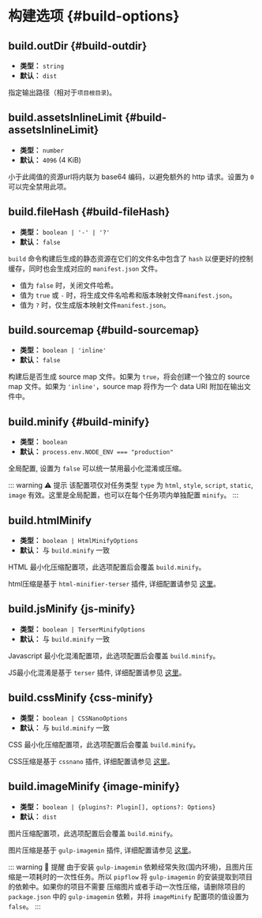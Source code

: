 # 构建选项 {#build-options}

## build.outDir {#build-outdir}

- **类型：** `string`
- **默认：** `dist`

指定输出路径（相对于`项目根目录`)。


## build.assetsInlineLimit {#build-assetsInlineLimit}

- **类型：** `number`
- **默认：** `4096` (4 KiB)

小于此阈值的资源url将内联为 base64 编码，以避免额外的 http 请求。设置为 `0` 可以完全禁用此项。


## build.fileHash {#build-fileHash}

- **类型：** `boolean | '-' | '?'`
- **默认：** `false`

`build` 命令构建后生成的静态资源在它们的文件名中包含了 `hash` 以便更好的控制缓存，同时也会生成对应的 `manifest.json` 文件。
- 值为 `false` 时，关闭文件哈希。
- 值为 `true` 或 `-` 时，将生成文件名哈希和版本映射文件`manifest.json`。
- 值为 `?` 时，仅生成版本映射文件`manifest.json`。

## build.sourcemap {#build-sourcemap}

- **类型：** `boolean | 'inline'`
- **默认：** `false`

构建后是否生成 source map 文件。如果为 `true`，将会创建一个独立的 source map 文件。如果为 `'inline'`，source map 将作为一个 data URI 附加在输出文件中。


## build.minify {#build-minify}

- **类型：** `boolean`
- **默认：** `process.env.NODE_ENV === "production"`

全局配置, 设置为 `false` 可以统一禁用最小化混淆或压缩。

::: warning ⚠️ 提示
该配置项仅对任务类型 `type` 为 `html`, `style`, `script`, `static`, `image` 有效。这里是全局配置，也可以在每个任务项内单独配置 `minify`。
:::


## build.htmlMinify

- **类型：** `boolean | HtmlMinifyOptions`
- **默认：** 与 `build.minify` 一致

HTML 最小化压缩配置项，此选项配置后会覆盖 `build.minify`。

html压缩是基于 `html-minifier-terser` 插件, 详细配置请参见 [这里](https://terser.org/html-minifier-terser/)。


## build.jsMinify {js-minify}

- **类型：** `boolean | TerserMinifyOptions`
- **默认：** 与 `build.minify` 一致


Javascript 最小化混淆配置项，此选项配置后会覆盖 `build.minify`。

JS最小化混淆是基于 `terser` 插件, 详细配置请参见 [这里](https://terser.org/docs/options/)。


## build.cssMinify {css-minify}

- **类型：** `boolean | CSSNanoOptions`
- **默认：** 与 `build.minify` 一致

CSS 最小化压缩配置项，此选项配置后会覆盖 `build.minify`。

CSS压缩是基于 `cssnano` 插件, 详细配置请参见 [这里](https://cssnano.co/docs/config-file/)。


## build.imageMinify {image-minify}

- **类型：** `boolean | {plugins?: Plugin[], options?: Options}`
- **默认：** `dist`

图片压缩配置项，此选项配置后会覆盖 `build.minify`。

图片压缩是基于 `gulp-imagemin` 插件, 详细配置请参见 [这里](https://www.npmjs.com/package/gulp-imagemin)。

::: warning 🚨 提醒
由于安装 `gulp-imagemin` 依赖经常失败(国内环境)，且图片压缩是一项耗时的一次性任务。所以 `pipflow` 将 `gulp-imagemin` 的安装提取到项目的依赖中。如果你的项目不需要 压缩图片或者手动一次性压缩，请删除项目的 `package.json` 中的 `gulp-imagemin` 依赖，并将 `imageMinify` 配置项的值设置为 `false`。
:::
